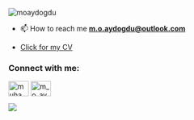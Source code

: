 <p align="left"> 
    <img src="https://komarev.com/ghpvc/?username=moaydogdu" alt="moaydogdu" /> 
    
- 📫 How to reach me **m.o.aydogdu@outlook.com**

- <a href="https://1drv.ms/b/s!Ao07TSRmO3pXgtQxmPfZi8XnvKkh3g">Click for my CV</a>

<h3 align="left">Connect with me:</h3>
<p align="left">
<a href="https://linkedin.com/in/muhammetoguzhanaydogdu" target="blank"><img align="center" src="https://raw.githubusercontent.com/rahuldkjain/github-profile-readme-generator/master/src/images/icons/Social/linked-in-alt.svg" alt="muhammetoguzhanaydogdu" height="30" width="40" /></a>
<a href="https://www.hackerrank.com/m_o_aydogdu" target="blank"><img align="center" src="https://raw.githubusercontent.com/rahuldkjain/github-profile-readme-generator/master/src/images/icons/Social/hackerrank.svg" alt="m_o_aydogdu" height="30" width="40" /></a>
<p align="left"> <img src="https://github-readme-streak-stats.herokuapp.com?user=agitrubard&theme=cobalt2&hide_border=true&border_radius=6&date_format=j%20M%5B%20Y%5D&card_width=815"/>
